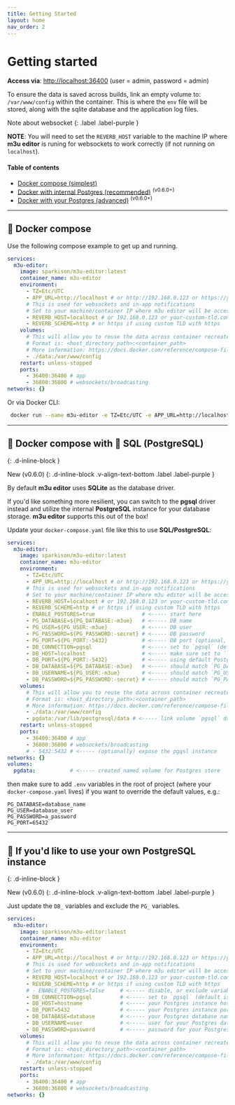 ```yaml
---
title: Getting Started
layout: home
nav_order: 2
---
```


# Getting started

**Access via**: [http://localhost:36400](http://localhost:36400) (user = admin, password = admin)

To ensure the data is saved across builds, link an empty volume to: `/var/www/config` within the container. This is where the `env` file will be stored, along with the sqlite database and the application log files.

Note about websocket
{: .label .label-purple }

**NOTE**: You will need to set the `REVERB_HOST` variable to the machine IP where **m3u editor** is runing for websockets to work correctly (if not running on `localhost`). 

#### Table of contents

- [Docker compose (simplest)](#-docker-compose)
- [Docker with internal Postgres (recommended)](#-docker-compose-with--sql-postgresql) <sup>(v0.6.0+)</sup>
- [Docker with your Postgres (advanced)](#-if-youd-like-to-use-your-own-postgresql-instance) <sup>(v0.6.0+)</sup>

---

## 🐳 Docker compose

Use the following compose example to get up and running.

```yaml
services:
  m3u-editor:
    image: sparkison/m3u-editor:latest
    container_name: m3u-editor
    environment:
      - TZ=Etc/UTC
      - APP_URL=http://localhost # or http://192.168.0.123 or https://your-custom-tld.com
      # This is used for websockets and in-app notifications
      # Set to your machine/container IP where m3u editor will be accessed, if not localhost
      - REVERB_HOST=localhost # or 192.168.0.123 or your-custom-tld.com
      - REVERB_SCHEME=http # or https if using custom TLD with https
    volumes:
      # This will allow you to reuse the data across container recreates
      # Format is: <host_directory_path>:<container_path>
      # More information: https://docs.docker.com/reference/compose-file/volumes/
      - ./data:/var/www/config
    restart: unless-stopped
    ports:
      - 36400:36400 # app
      - 36800:36800 # websockets/broadcasting
networks: {}
```

Or via Docker CLI:

```bash
 docker run --name m3u-editor -e TZ=Etc/UTC -e APP_URL=http://localhost -e REVERB_HOST=localhost -e REVERB_SCHEME=http -v ./data:/var/www/config --restart unless-stopped -p 36400:36400 -p 36800:36800 sparkison/m3u-editor:latest 
```

---

## 🐳 Docker compose with 🐘 SQL (PostgreSQL)
{: .d-inline-block }

New (v0.6.0)
{: .d-inline-block .v-align-text-bottom .label .label-purple }

By default **m3u editor** uses **SQLite** as the database driver. 

If you'd like something more resilient, you can switch to the **pgsql** driver instead and utilize the internal **PostgreSQL** instance for your database storage. **m3u editor** supports this out of the box!

Update your `docker-compose.yaml` file like this to use **SQL/PostgreSQL**:

```yaml
services:
  m3u-editor:
    image: sparkison/m3u-editor:latest
    container_name: m3u-editor
    environment:
      - TZ=Etc/UTC
      - APP_URL=http://localhost # or http://192.168.0.123 or https://your-custom-tld.com
      # This is used for websockets and in-app notifications
      # Set to your machine/container IP where m3u editor will be accessed, if not localhost
      - REVERB_HOST=localhost # or 192.168.0.123 or your-custom-tld.com
      - REVERB_SCHEME=http # or https if using custom TLD with https
      - ENABLE_POSTGRES=true               # <----- start here
      - PG_DATABASE=${PG_DATABASE:-m3ue}   # <----- DB name
      - PG_USER=${PG_USER:-m3ue}           # <----- DB user
      - PG_PASSWORD=${PG_PASSWORD:-secret} # <----- DB password
      - PG_PORT=${PG_PORT:-5432}           # <----- DB port (optional, defaults to 5432)
      - DB_CONNECTION=pgsql                # <----- set to `pgsql` (default is `sqlite`)
      - DB_HOST=localhost                  # <----- make sure set to `localhost`
      - DB_PORT=${PG_PORT:-5432}           # <----- using default Postgres port
      - DB_DATABASE=${PG_DATABASE:-m3ue}   # <----- should match `PG_DATABASE`
      - DB_USERNAME=${PG_USER:-m3ue}       # <----- should match `PG_USER`
      - DB_PASSWORD=${PG_PASSWORD:-secret} # <----- should match `PG_PASSWORD`
    volumes:
      # This will allow you to reuse the data across container recreates
      # Format is: <host_directory_path>:<container_path>
      # More information: https://docs.docker.com/reference/compose-file/volumes/
      - ./data:/var/www/config
      - pgdata:/var/lib/postgresql/data # <----- link volume `pgsql` data to retain data
    restart: unless-stopped
    ports:
      - 36400:36400 # app
      - 36800:36800 # websockets/broadcasting
      # - 5432:5432 # <----- (optionally) expose the pgqsl instance
networks: {}
volumes:
  pgdata:           # <----- created named volume for Postgres store
```

then make sure to add `.env` variables in the root of project (where your `docker-compose.yaml` lives) if you want to override the default values, e.g.:

```
PG_DATABASE=database_name
PG_USER=database_user
PG_PASSWORD=a_password
PG_PORT=65432
```

---

## 🔧 If you'd like to use your own PostgreSQL instance
{: .d-inline-block }

New (v0.6.0)
{: .d-inline-block .v-align-text-bottom .label .label-purple }

Just update the `DB_` variables and exclude the `PG_` variables.

```yaml
services:
  m3u-editor:
    image: sparkison/m3u-editor:latest
    container_name: m3u-editor
    environment:
      - TZ=Etc/UTC
      - APP_URL=http://localhost # or http://192.168.0.123 or https://your-custom-tld.com
      # This is used for websockets and in-app notifications
      # Set to your machine/container IP where m3u editor will be accessed, if not localhost
      - REVERB_HOST=localhost # or 192.168.0.123 or your-custom-tld.com
      - REVERB_SCHEME=http # or https if using custom TLD with https
      # - ENABLE_POSTGRES=false     # <----- disable, or exclude variable, either works
      - DB_CONNECTION=pgsql         # <----- set to `pgsql` (default is `sqlite`)
      - DB_HOST=hostname            # <----- your Postgres instance hostname (localhost, 127.0.0.1, etc.)
      - DB_PORT=5432                # <----- your Postgres instance port
      - DB_DATABASE=database        # <----- your Postgres database name
      - DB_USERNAME=user            # <----- user for your Postgres database
      - DB_PASSWORD=password        # <----- password for your Postgres database
    volumes:
      # This will allow you to reuse the data across container recreates
      # Format is: <host_directory_path>:<container_path>
      # More information: https://docs.docker.com/reference/compose-file/volumes/
      - ./data:/var/www/config
    restart: unless-stopped
    ports:
      - 36400:36400 # app
      - 36800:36800 # websockets/broadcasting
networks: {}
```